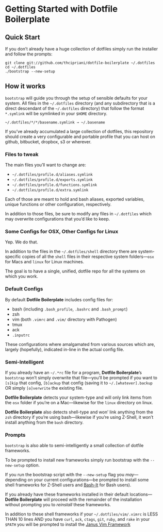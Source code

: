 # Getting Started with Dotfile Boilerplate

## Quick Start

If you don&#8217;t already have a huge collection of dotfiles simply run the 
installer and follow the prompts:

```Shell
git clone git://github.com/thcipriani/dotfile-boilerplate ~/.dotfiles
cd ~/.dotfiles
./bootstrap --new-setup
```

## How it works

`bootstrap` will guide you through the setup of sensible defaults for your system.
All files in the `~/.dotfiles` directory (and any subdirectory that is a direct descendant 
of the `~/.dotfiles` directory) that follow the format `*.symlink` will be symlinked in 
your `$HOME` directory.

```Shell
~/.dotfiles/*/*/basename.symlink → ~/.basename
```

If you&#8217;ve already accumulated a large collection of dotfiles, 
this repository should create a very configurable and portable profile that you can host
on github, bitbucket, dropbox, s3 or wherever.

### Files to tweak

The main files you&#8217;ll want to change are: 

- `~/.dotfiles/profile.d/aliases.symlink`
- `~/.dotfiles/profile.d/exports.symlink`
- `~/.dotfiles/profile.d/functions.symlink`
- `~/.dotfiles/profile.d/extra.symlink`

Each of those are meant to hold and bash aliases, exported variables, 
unique functions or other configuration, respectively.

In addition to those files, be sure to modify any files in `~/.dotfiles` which may
overwrite configurations that you&#8217;d like to keep.

### Some Configs for OSX, Other Configs for Linux

Yep. We do that.

In addition to the files in the `~/.dotfiles/shell` directory there are 
system-specific copies of all the `shell` files in their respective 
system folders&#8212;`osx` for Macs and `linux` for Linux machines.

The goal is to have a single, unified, dotfile repo for all the systems on which you work.

### Default Configs

By default **Dotfile Boilerplate** includes config files for:

- bash (including `.bash_profile`, `.bashrc` and `.bash_prompt`)
- zsh
- vim (both `.vimrc` and `.vim/` directory with Pathogen)
- tmux
- ack
- `.inputrc`

These configurations where amalgamated from various sources which are, largely (hopefully),
indicated in-line in the actual config file.

### Semi-Intelligent

If you already have an `~/.*rc` file for a program, **Dotfile Boilerplate**&#8217;s 
`bootstrap` won&#8217;t simply overwrite that file&#8212;you&#8217;ll be 
prompted if you want to `[s]kip` that config, `[b]ackup` that config (saving 
it to `~/.[whatever].backup` OR simply `[o]verwrite` the existing file.

**Dotfile Boilerplate** detects your system-type and will only link items 
from the `osx` folder if you&#8217;re on a Mac&#8212;likewise
for the `linux` directory on linux.

**Dotfile Boilerplate** also detects shell-type and won&#8217; link anything
from the `zsh` directory if you&#8217;re using bash&#8212;likewise if you&#8217;re
using Z-Shell, it won&#8217;t install anything from the `bash` directory.

### Prompts

`bootstrap` is also able to semi-intelligently a small collection of dotfile frameworks.

To be prompted to install new frameworks simply run bootstrap with the `--new-setup` option.

If you run the bootstrap script with the `--new-setup` flag you _may_&#8212;depending on your current configurations&#8212;be
prompted to install some shell frameworks for Z-Shell users
and [Bash-It](https://github.com/revans/bash-it) for Bash users).

If you already have these frameworks installed in their default locations&#8212;**Dotfile Boilerplate**
will proceed with the remainder of the installation without prompting you to
_reinstall_ these frameworks.

In addition to these shell frameworks if your `~/.dotfiles/vim/.vimrc` is LESS 
THAN 10 lines AND you have `curl`, `ack`, `ctags`, `git`, `ruby`, and `rake` in your
`$PATH` you will be prompted to install the [Janus Vim Framework](https://github.com/carlhuda/janus)

